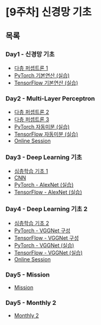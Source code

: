 # [9주차] 신경망 기초

## 목록

### Day1 - 신경망 기초
  - [다층 퍼셉트론 1](https://github.com/nsms556/AI_Dev/blob/main/Week9/Day1/deeplearning8.md)
  - [PyTorch 기본연산 (실습)](https://github.com/nsms556/AI_Dev/blob/main/Week9/Day1/%5B%EC%8B%A4%EC%8A%B5%5D02_PyTorch_%EA%B8%B0%EB%B3%B8%EC%97%B0%EC%82%B0.ipynb)
  - [TensorFlow 기본연산 (실습)](https://github.com/nsms556/AI_Dev/blob/main/Week9/Day1/%5B%EC%8B%A4%EC%8A%B5%5D02_TensorFlow_%EA%B8%B0%EB%B3%B8%EC%97%B0%EC%82%B0.ipynb)

### Day2 - Multi-Layer Perceptron
  - [다층 퍼셉트론 2](https://github.com/nsms556/AI_Dev/blob/main/Week9/Day2/deeplearning9.md)
  - [다층 퍼셉트론 3](https://github.com/nsms556/AI_Dev/blob/main/Week9/Day2/deeplearning10.md)
  - [PyTorch 자동미분 (실습)](https://github.com/nsms556/AI_Dev/blob/main/Week9/Day2/%5B%EC%8B%A4%EC%8A%B5%5D03_Pytorch_%EC%9E%90%EB%8F%99%EB%AF%B8%EB%B6%84%EC%97%B0%EC%82%B0_MLP.ipynb.ipynb)
  - [TensorFlow 자동미분 (실습)](https://github.com/nsms556/AI_Dev/blob/main/Week9/Day2/%5B%EC%8B%A4%EC%8A%B5%5D03_TensorFlow_%EC%9E%90%EB%8F%99%EB%AF%B8%EB%B6%84%EC%97%B0%EC%82%B0_MLP.ipynb)
  - [Online Session](https://github.com/nsms556/AI_Dev/blob/main/Week9/Day2/Session.md)

### Day3 - Deep Learning 기초
  - [심층학습 기초 1](https://github.com/nsms556/AI_Dev/blob/main/Week9/Day3/deeplearning11.md)
  - [CNN](https://github.com/nsms556/AI_Dev/blob/main/Week9/Day3/Train-CNN.md)
  - [PyTorch - AlexNet (실습)](https://github.com/nsms556/AI_Dev/blob/main/Week9/Day3/%5B%EC%8B%A4%EC%8A%B5%5D04_PyTorch_CNN(AlexNet).ipynb)
  - [TensorFlow - AlexNet (실습)](https://github.com/nsms556/AI_Dev/blob/main/Week9/Day3/%5B%EC%8B%A4%EC%8A%B5%5D04_TensorFlow_CNN(AlexNet).ipynb)

### Day4 - Deep Learning 기초 2
  - [심층학습 기초 2](https://github.com/nsms556/AI_Dev/blob/main/Week9/Day4/deeplearning12.md)
  - [PyTorch - VGGNet 구성](https://github.com/nsms556/AI_Dev/blob/main/Week9/Day4/%5B%EC%8B%A4%EC%8A%B5%5D05_PyTorch_CNN(VGGNet).ipynb)
  - [TensorFlow - VGGNet 구성](https://github.com/nsms556/AI_Dev/blob/main/Week9/Day4/%5B%EC%8B%A4%EC%8A%B5%5D05_TensorFlow_CNN(VGGNet).ipynb)
  - [PyTorch - VGGNet (실습)](https://github.com/nsms556/AI_Dev/blob/main/Week9/Day4/%5B%EC%8B%A4%EC%8A%B5%5D06_PyTorch_CNN(VGGNet_%ED%9B%88%EB%A0%A8).ipynb)
  - [TensorFlow - VGGNet (실습)](https://github.com/nsms556/AI_Dev/blob/main/Week9/Day4/%5B%EC%8B%A4%EC%8A%B5%5D06_TensorFlow_CNN(VGGNet_%ED%9B%88%EB%A0%A8).ipynb)
  - [Online Session](https://github.com/nsms556/AI_Dev/blob/main/Week9/Day4/Session.md)

### Day5 - Mission
  - [Mission](https://github.com/nsms556/AI_Dev/blob/main/Week9/Day5/Problem_scene_image_classification.ipynb)

### Day5 - Monthly 2
  - [Monthly 2](https://github.com/nsms556/AI_Dev/blob/main/Week9/Day5/%5B2%EA%B8%B0-B%20%EC%86%90%EB%8F%99%ED%98%84%5Dmnist_mlp_pytorch_base.ipynb)